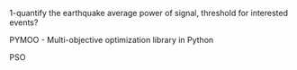 1-quantify the earthquake
average power of signal, threshold for interested events?


PYMOO - Multi-objective optimization library in Python

PSO
